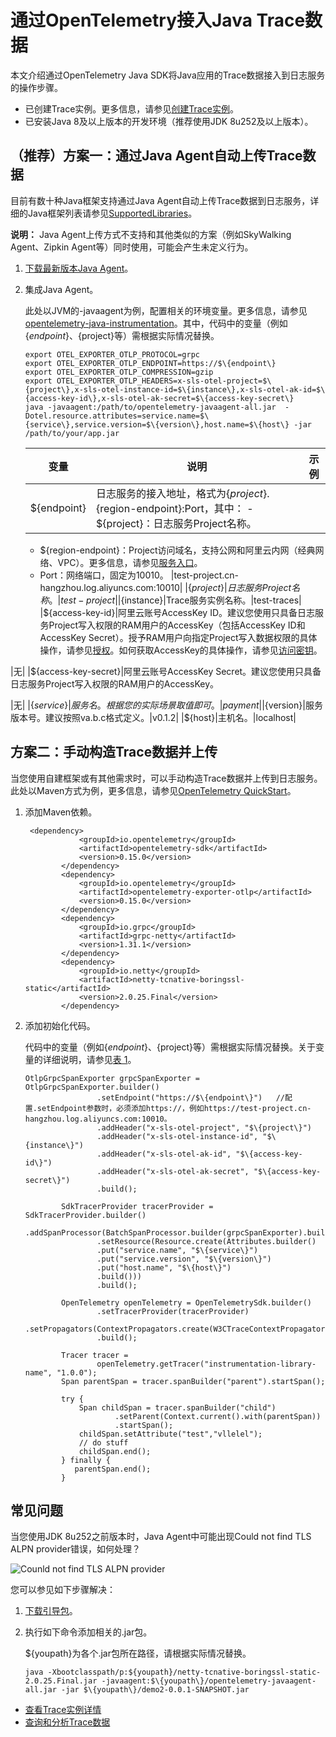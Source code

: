 # 通过OpenTelemetry接入Java Trace数据

本文介绍通过OpenTelemetry Java SDK将Java应用的Trace数据接入到日志服务的操作步骤。

-   已创建Trace实例。更多信息，请参见[创建Trace实例](/cn.zh-CN/Trace服务/创建Trace实例.md)。
-   已安装Java 8及以上版本的开发环境（推荐使用JDK 8u252及以上版本）。

## （推荐）方案一：通过Java Agent自动上传Trace数据

目前有数十种Java框架支持通过Java Agent自动上传Trace数据到日志服务，详细的Java框架列表请参见[SupportedLibraries](https://github.com/open-telemetry/opentelemetry-java-instrumentation/blob/main/docs/supported-libraries.md)。

**说明：** Java Agent上传方式不支持和其他类似的方案（例如SkyWalking Agent、Zipkin Agent等）同时使用，可能会产生未定义行为。

1.  [下载最新版本Java Agent](https://github.com/open-telemetry/opentelemetry-java-instrumentation/releases/latest/download/opentelemetry-javaagent-all.jar)。

2.  集成Java Agent。

    此处以JVM的-javaagent为例，配置相关的环境变量。更多信息，请参见[opentelemetry-java-instrumentation](https://github.com/open-telemetry/opentelemetry-java-instrumentation)。其中，代码中的变量（例如$\{endpoint\}、$\{project\}等）需根据实际情况替换。

    ```
    export OTEL_EXPORTER_OTLP_PROTOCOL=grpc
    export OTEL_EXPORTER_OTLP_ENDPOINT=https://$\{endpoint\}
    export OTEL_EXPORTER_OTLP_COMPRESSION=gzip
    export OTEL_EXPORTER_OTLP_HEADERS=x-sls-otel-project=$\{project\},x-sls-otel-instance-id=$\{instance\},x-sls-otel-ak-id=$\{access-key-id\},x-sls-otel-ak-secret=$\{access-key-secret\}
    java -javaagent:/path/to/opentelemetry-javaagent-all.jar  -Dotel.resource.attributes=service.name=$\{service\},service.version=$\{version\},host.name=$\{host\} -jar /path/to/your/app.jar
    ```

    |变量|说明|示例|
    |--|--|--|
    |$\{endpoint\}|日志服务的接入地址，格式为$\{project\}.$\{region-endpoint\}:Port，其中：    -   $\{project\}：日志服务Project名称。
    -   $\{region-endpoint\}：Project访问域名，支持公网和阿里云内网（经典网络、VPC）。更多信息，请参见[服务入口](/cn.zh-CN/开发指南/API参考/服务入口.md)。
    -   Port：网络端口，固定为10010。
|test-project.cn-hangzhou.log.aliyuncs.com:10010|
    |$\{project\}|日志服务Project名称。|test-project|
    |$\{instance\}|Trace服务实例名称。|test-traces|
    |$\{access-key-id\}|阿里云账号AccessKey ID。建议您使用只具备日志服务Project写入权限的RAM用户的AccessKey（包括AccessKey ID和AccessKey Secret）。授予RAM用户向指定Project写入数据权限的具体操作，请参见[授权](/cn.zh-CN/开发指南/访问控制RAM/RAM自定义授权场景.md)。如何获取AccessKey的具体操作，请参见[访问密钥](/cn.zh-CN/开发指南/API参考/访问密钥.md)。

|无|
    |$\{access-key-secret\}|阿里云账号AccessKey Secret。建议您使用只具备日志服务Project写入权限的RAM用户的AccessKey。

|无|
    |$\{service\}|服务名。根据您的实际场景取值即可。|payment|
    |$\{version\}|服务版本号。建议按照va.b.c格式定义。|v0.1.2|
    |$\{host\}|主机名。|localhost|


## 方案二：手动构造Trace数据并上传

当您使用自建框架或有其他需求时，可以手动构造Trace数据并上传到日志服务。此处以Maven方式为例，更多信息，请参见[OpenTelemetry QuickStart](https://github.com/open-telemetry/opentelemetry-java/blob/main/QUICKSTART.md)。

1.  添加Maven依赖。

    ```
     <dependency>
                <groupId>io.opentelemetry</groupId>
                <artifactId>opentelemetry-sdk</artifactId>
                <version>0.15.0</version>
            </dependency>
            <dependency>
                <groupId>io.opentelemetry</groupId>
                <artifactId>opentelemetry-exporter-otlp</artifactId>
                <version>0.15.0</version>
            </dependency>
            <dependency>
                <groupId>io.grpc</groupId>
                <artifactId>grpc-netty</artifactId>
                <version>1.31.1</version>
            </dependency>
            <dependency>
                <groupId>io.netty</groupId>
                <artifactId>netty-tcnative-boringssl-static</artifactId>
                <version>2.0.25.Final</version>
            </dependency>
    ```

2.  添加初始化代码。

    代码中的变量（例如$\{endpoint\}、$\{project\}等）需根据实际情况替换。关于变量的详细说明，请参见[表 1](#table_dnh_f2x_mb3)。

    ```
    OtlpGrpcSpanExporter grpcSpanExporter = OtlpGrpcSpanExporter.builder()
                    .setEndpoint("https://$\{endpoint\}")   //配置.setEndpoint参数时，必须添加https://，例如https://test-project.cn-hangzhou.log.aliyuncs.com:10010。
                    .addHeader("x-sls-otel-project", "$\{project\}")
                    .addHeader("x-sls-otel-instance-id", "$\{instance\}")
                    .addHeader("x-sls-otel-ak-id", "$\{access-key-id\}")
                    .addHeader("x-sls-otel-ak-secret", "$\{access-key-secret\}")
                    .build();
    
            SdkTracerProvider tracerProvider = SdkTracerProvider.builder()
                    .addSpanProcessor(BatchSpanProcessor.builder(grpcSpanExporter).build())
                    .setResource(Resource.create(Attributes.builder()
                    .put("service.name", "$\{service\}")
                    .put("service.version", "$\{version\}")
                    .put("host.name", "$\{host\}")
                    .build()))
                    .build();
    
            OpenTelemetry openTelemetry = OpenTelemetrySdk.builder()
                    .setTracerProvider(tracerProvider)
                    .setPropagators(ContextPropagators.create(W3CTraceContextPropagator.getInstance()))
                    .build();
    
            Tracer tracer =
                    openTelemetry.getTracer("instrumentation-library-name", "1.0.0");
            Span parentSpan = tracer.spanBuilder("parent").startSpan();
    
            try {
                Span childSpan = tracer.spanBuilder("child")
                        .setParent(Context.current().with(parentSpan))
                        .startSpan();
                childSpan.setAttribute("test","vllelel");
                // do stuff
                childSpan.end();
            } finally {
               parentSpan.end();
            }
    ```


## 常见问题

当您使用JDK 8u252之前版本时，Java Agent中可能出现Could not find TLS ALPN provider错误，如何处理？

![Counld not find TLS ALPN provider](https://static-aliyun-doc.oss-accelerate.aliyuncs.com/assets/img/zh-CN/5125685161/p249755.png)

您可以参见如下步骤解决：

1.  [下载引导包](https://repo1.maven.org/maven2/io/netty/netty-tcnative-boringssl-static/2.0.25.Final/netty-tcnative-boringssl-static-2.0.25.Final.jar)。

2.  执行如下命令添加相关的.jar包。

    $\{youpath\}为各个.jar包所在路径，请根据实际情况替换。

    ```
    java -Xbootclasspath/p:${youpath}/netty-tcnative-boringssl-static-2.0.25.Final.jar -javaagent:$\{youpath\}/opentelemetry-javaagent-all.jar -jar $\{youpath\}/demo2-0.0.1-SNAPSHOT.jar
    ```


-   [查看Trace实例详情](/cn.zh-CN/Trace服务/查看Trace实例详情.md)
-   [查询和分析Trace数据](/cn.zh-CN/Trace服务/查询和分析Trace数据.md)

